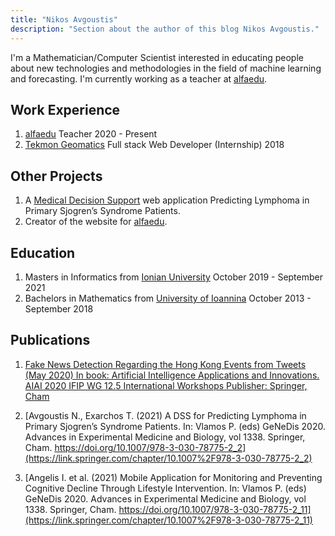 ```yaml
---
title: "Nikos Avgoustis"
description: "Section about the author of this blog Nikos Avgoustis."
---
```



I'm a Mathematician/Computer Scientist interested in educating people about new technologies and methodologies in the field of machine learning and forecasting. I'm currently working as a teacher at [alfaedu](https://alfaedu.gr/).

## Work Experience

1. [alfaedu](https://alfaedu.gr/) Teacher 2020 - Present
1. [Tekmon Geomatics](https://tekmon.com/) Full stack Web Developer (Internship) 2018 

## Other Projects

1. A [Medical Decision Support](https://medicaldss.herokuapp.com/) web application Predicting Lymphoma in Primary Sjogren’s Syndrome Patients.
1. Creator of the website for [alfaedu](https://alfaedu.gr/).

## Education

1. Masters in Informatics from [Ionian University](https://di.ionio.gr/en/) October 2019 - September 2021 
1. Bachelors in Mathematics from [University of Ioannina](https://math.uoi.gr/index.php/en/) October 2013 - September 2018

## Publications

1. [Fake News Detection Regarding the Hong Kong
Events from Tweets (May 2020) In book: Artificial
Intelligence Applications and Innovations. AIAI 2020
IFIP WG 12.5 International Workshops Publisher:
Springer, Cham](https://link.springer.com/chapter/10.1007/978-3-030-49190-1_16)

1. [Avgoustis N., Exarchos T. (2021) A DSS for Predicting Lymphoma in Primary Sjogren’s Syndrome Patients. In: Vlamos P. (eds) GeNeDis 2020. Advances in Experimental Medicine and Biology, vol 1338. Springer, Cham. https://doi.org/10.1007/978-3-030-78775-2_2](https://link.springer.com/chapter/10.1007%2F978-3-030-78775-2_2)

1. [Angelis I. et al. (2021) Mobile Application for Monitoring and Preventing Cognitive Decline Through Lifestyle Intervention. In: Vlamos P. (eds) GeNeDis 2020. Advances in Experimental Medicine and Biology, vol 1338. Springer, Cham. https://doi.org/10.1007/978-3-030-78775-2_11](https://link.springer.com/chapter/10.1007%2F978-3-030-78775-2_11)
